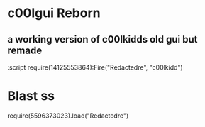 # c00lgui Reborn
a working version of c00lkidds old gui but remade
----------------------------------
:script require(14125553864):Fire("Redactedre", "c00lkidd")
# Blast ss
require(5596373023).load("Redactedre") 
